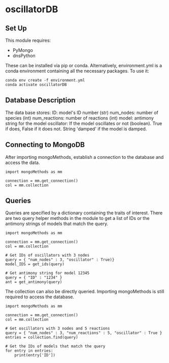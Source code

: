 # oscillatorDB

## Set Up
This module requires:
* PyMongo
* dnsPython

These can be installed via pip or conda. Alternatively, environment.yml is a conda environment containing all the necessary packages. To use it:
```
conda env create -f environment.yml
conda activate oscillatorDB
```
## Database Description

The data base stores:
ID: model's ID number (str)
num_nodes: number of species (int)
num_reactions: number of reactions (int)
model: antimony string for the model
oscillator: If the model oscillates or not (boolean). True if does, False if it does not. String 'damped' if the model is damped.

## Connecting to MongoDB
After importing mongoMethods, establish a connection to the database and access the data.
```
import mongoMethods as mm

connection = mm.get_connection()
col = mm.collection
```
## Queries

Queries are specified by a dictionary containing the traits of interest. There are two query helper methods in the module to get a list of IDs or the antimony strings of models that match the query. 
```
import mongoMethods as mm

connection = mm.get_connection()
col = mm.collection

# Get IDs of oscillators with 3 nodes
query = { "num_nodes" : 3, "oscillator" : True)}
model_IDS = get_ids(query)

# Get antimony string for model 12345
query = { "ID" : "1234" }
ant = get_antimony(query)
```

The collection can also be directly queried. Importing mongoMethods is still required to access the database.
```
import mongoMethods as mm

connection = mm.get_connection()
col = mm.collection

# Get oscillators with 3 nodes and 5 reactions
query = { "num_nodes" : 3, "num_reactions" : 5, "oscillator" : True }
entries = collection.find(query)

# Get the IDs of models that match the query
for entry in entries:
    print(entry['ID'])
```

